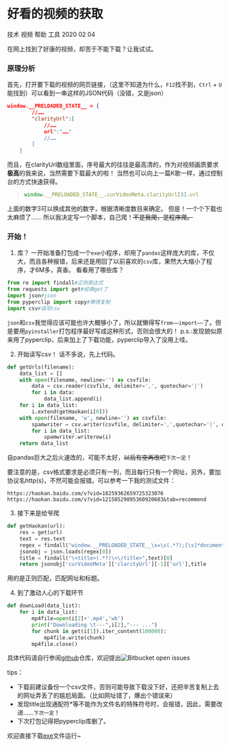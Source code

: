 # 好看的视频的获取

<key>技术</key>
<key>视频</key>
<key>帮助</key>
<key>工具</key>
<date>2020 02 04</date>

在网上找到了好康的视频，却苦于不能下载？让我试试。

### 原理分析

首先，打开要下载的视频的网页链接，（这里不知道为什么，`F12`找不到，`Ctrl` + `U`能找到）可以看到一串这样的JSON代码（没错，又是json）
```json
window.__PRELOADED_STATE__ = {
        //……
        "clarityUrl":[
            //……
            url":"……"
            //……
        ]
    }
```
而且，在clarityUrl数组里面，序号最大的往往是最高清的，作为对视频画质要求**极高**的我来说，当然需要下载最大的啦！
当然也可以向上一篇K歌一样，通过控制台的方式快速获得。
> ```js
> window.__PRELOADED_STATE__.curVideoMeta.clarityUrl[3].url
> ```
上面的数字3可以换成其他的数字，根据清晰度数目来确定。
但是！一个个下载也太麻烦了……
所以我决定写一个脚本，自己爬！~~不是我爬，是程序爬。~~

### 开始！
1. 库？
一开始准备打包成一个`exe`小程序，却用了`pandas`这样庞大的库，不仅大，而且各种报错，后来还是用回了以前喜欢的`csv`库，果然大大缩小了程序，才6M多，真香。
看看用了哪些库？
```python
from re import findall#正则表达式
from requests import get#经典get了
import json#json
from pyperclip import copy#懒得复制
import csv#读写csv
```
`json`和`csv`我觉得应该可能也许大概够小了，所以就懒得写`from——import——`了。但是要用`pyinstaller`打包程序最好写成这种形式，否则会很大的！
p.s.:发现貌似原来用了pyperclip，后来加上了下载功能，pyperclip导入了没用上哇。

2. 开始读写csv！
话不多说，先上代码。
```python
def getUrls(filename):
    data_list = []
    with open(filename, newline='') as csvfile:
        data = csv.reader(csvfile, delimiter=',', quotechar='|')
        for i in data:
            data_list.append(i)
    for i in data_list:
        i.extend(getHaokan(i[0]))
    with open(filename, 'w', newline='') as csvfile:
        spamwriter = csv.writer(csvfile, delimiter=',',quotechar='|', quoting=csv.QUOTE_MINIMAL)
        for i in data_list:
            spamwriter.writerow(i)
    return data_list
```
自pandas巨大之后火速改的，可能不太好，~~以后有空再改吧~~`下次一定`！

要注意的是，csv格式要求是必须只有一列，而且每行只有一个网址，另外，要加协议名http(s)，不然可能会报错。可以参考一下我的测试文件：
```csv
https://haokan.baidu.com/v?vid=18259362659725323076	
https://haokan.baidu.com/v?vid=12158529895360920683&tab=recommend
```
3. 接下来是给爷爬
```python
def getHaokan(url):
    res = get(url)
    text = res.text
    regex = findall("window.__PRELOADED_STATE__\s=\s(.*?);[\s]*document",text)
    jsonobj = json.loads(regex[0])
    title = findall("\<title>(.*?)\<\/title>",text)[0]
    return jsonobj['curVideoMeta']['clarityUrl'][-1]['url'],title
```
用的是正则匹配，匹配网址和标题。  

4. 到了激动人心的下载环节
```python
def downLoad(data_list):
    for i in data_list:
        mp4file=open(i[2]+'.mp4','wb')
        print("Downloading \t---",i[2],"--- ...")
        for chunk in get(i[1]).iter_content(100000):
            mp4file.write(chunk)
        mp4file.close()
```
具体代码请自行参阅[github](https://github.com/Williamrjw/FantasticTools)仓库，欢迎提出![Bitbucket open issues](https://img.shields.io/bitbucket/issues-raw/Williamrjw/FantasticTools?style=social)  

tips：

- 下载前建议备份一个csv文件，否则可能导致下载没下好，还把辛苦复制上去的网址弄丢了的尴尬局面。（比如网址错了，爆出个错误来）
- 发现title出现通配符*等不能作为文件名的特殊符号时，会报错，因此，需要改进……`下次一定`！
- 下次打包记得把pyperclip库删了。

欢迎直接下载[exe](https://williamrjw.vercel.app/pan/haokan.exe)文件运行~
